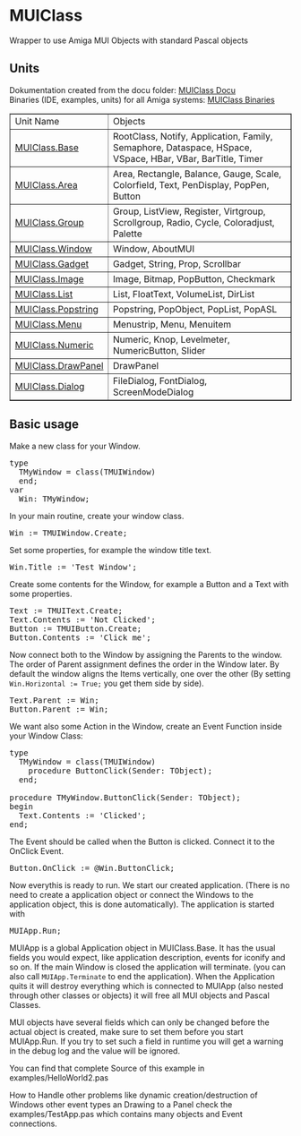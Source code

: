 # MUIClass
Wrapper to use Amiga MUI Objects with standard Pascal objects

## Units
Dokumentation created from the docu folder: <a href="http://build.alb42.de/MUIClass/html/">MUIClass Docu</a><BR>
Binaries (IDE, examples, units) for all Amiga systems: <a href="http://build.alb42.de/MUIClass/">MUIClass Binaries</a><BR>
<table border=1>
<tr><td>Unit Name</td><td>Objects</td></tr>
<tr><td><a href="http://www.alb42.de/muiclass-docu/muiclass.base/index.html">MUIClass.Base</a></td><td>RootClass, Notify, Application, Family, Semaphore, Dataspace, HSpace, VSpace, HBar, VBar, BarTitle, Timer</td></tr>
<tr><td><a href="http://www.alb42.de/muiclass-docu/muiclass.area/index.html">MUIClass.Area</a></td><td>Area, Rectangle, Balance, Gauge, Scale, Colorfield, Text, PenDisplay, PopPen, Button</td></tr>
<tr><td><a href="http://www.alb42.de/muiclass-docu/muiclass.group/index.html">MUIClass.Group</a></td><td>Group, ListView, Register, Virtgroup, Scrollgroup, Radio, Cycle, Coloradjust, Palette</td></tr>
<tr><td><a href="http://www.alb42.de/muiclass-docu/muiclass.window/index.html">MUIClass.Window</a></td><td>Window, AboutMUI</td></tr>
<tr><td><a href="http://www.alb42.de/muiclass-docu/muiclass.gadget/index.html">MUIClass.Gadget</a></td><td>Gadget, String, Prop, Scrollbar</td></tr>
<tr><td><a href="http://www.alb42.de/muiclass-docu/muiclass.image/index.html">MUIClass.Image</a></td><td>Image, Bitmap, PopButton, Checkmark</td></tr>
<tr><td><a href="http://www.alb42.de/muiclass-docu/muiclass.list/index.html">MUIClass.List</a></td><td>List, FloatText, VolumeList, DirList</td></tr>
<tr><td><a href="http://www.alb42.de/muiclass-docu/muiclass.popstring/index.html">MUIClass.Popstring</a></td><td>Popstring, PopObject, PopList, PopASL</td></tr>
<tr><td><a href="http://www.alb42.de/muiclass-docu/muiclass.menu/index.html">MUIClass.Menu</a></td><td>Menustrip, Menu, Menuitem</td></tr>
<tr><td><a href="http://www.alb42.de/muiclass-docu/muiclass.numeric/index.html">MUIClass.Numeric</a></td><td>Numeric, Knop, Levelmeter, NumericButton, Slider</td></tr>
<tr><td><a href="http://www.alb42.de/muiclass-docu/muiclass.drawpanel/index.html">MUIClass.DrawPanel</a></td><td>DrawPanel</td></tr>
<tr><td><a href="http://www.alb42.de/muiclass-docu/muiclass.dialog/index.html">MUIClass.Dialog</a></td><td>FileDialog, FontDialog, ScreenModeDialog</td></tr>
</table>

## Basic usage

Make a new class for your Window.
<pre>
type
  TMyWindow = class(TMUIWindow)
  end;
var
  Win: TMyWindow;
</pre>
In your main routine, create your window class.
<pre>
Win := TMUIWindow.Create;
</pre>
Set some properties, for example the window title text.
<pre>
Win.Title := 'Test Window';
</pre>
Create some contents for the Window, for example a Button and a Text with some properties.
<pre>
Text := TMUIText.Create;
Text.Contents := 'Not Clicked';
Button := TMUIButton.Create;
Button.Contents := 'Click me';
</pre>
Now connect both to the Window by assigning the Parents to the window.
The order of Parent assignment defines the order in the Window later. By default the window aligns the Items vertically, one over the other (By setting  <code>Win.Horizontal := True;</code> you get them side by side).
<pre>
Text.Parent := Win;
Button.Parent := Win;
</pre>
We want also some Action in the Window, create an Event Function inside your Window Class:
<pre>
type
  TMyWindow = class(TMUIWindow)
    procedure ButtonClick(Sender: TObject);
  end;

procedure TMyWindow.ButtonClick(Sender: TObject);
begin
  Text.Contents := 'Clicked';
end;
</pre>
The Event should be called when the Button is clicked. Connect it to the OnClick Event.
<pre>
Button.OnClick := @Win.ButtonClick;
</pre>
Now everythis is ready to run. We start our created application. (There is no need to create a application object or connect the Windows to the application object, this is done automatically). The application is started with
<pre>
MUIApp.Run;
</pre>

MUIApp is a global Application object in MUIClass.Base. It has the usual fields you would expect, like application description, events for iconify and so on.
If the main Window is closed the application will terminate. (you can also call <code>MUIApp.Terminate</code> to end the application).
When the Application quits it will destroy everything which is connected to MUIApp (also nested through other classes or objects) it will free all MUI objects and Pascal Classes.

MUI objects have several fields which can only be changed before the actual object is created, make sure to set them before you start MUIApp.Run. If you try to set such a field in runtime you will get a warning in the debug log and the value will be ignored.

You can find that complete Source of this example in examples/HelloWorld2.pas

How to Handle other problems like dynamic creation/destruction of Windows other event types an Drawing to a Panel check the examples/TestApp.pas which contains many objects and Event connections.
